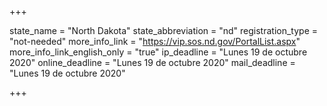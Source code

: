 +++

state_name = "North Dakota"
state_abbreviation = "nd"
registration_type = "not-needed"
more_info_link = "https://vip.sos.nd.gov/PortalList.aspx"
more_info_link_english_only = "true"
ip_deadline = "Lunes 19 de octubre 2020"
online_deadline = "Lunes 19 de octubre 2020"
mail_deadline = "Lunes 19 de octubre 2020"

+++